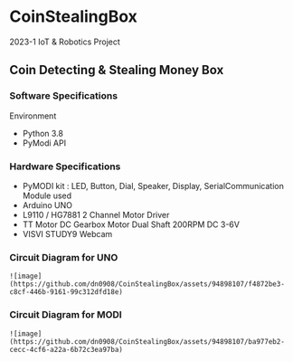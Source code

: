 # CoinStealingBox
  2023-1 IoT & Robotics Project
## Coin Detecting & Stealing Money Box
### Software Specifications
  Environment
  - Python 3.8
  - PyModi API
### Hardware Specifications
- PyMODI kit : LED, Button, Dial, Speaker, Display, SerialCommunication Module used
- Arduino UNO
- L9110 / HG7881 2 Channel Motor Driver
- TT Motor DC Gearbox Motor Dual Shaft 200RPM DC 3-6V
- VISVI STUDY9 Webcam
  
### Circuit Diagram for UNO
    ![image](https://github.com/dn0908/CoinStealingBox/assets/94898107/f4872be3-c8cf-446b-9161-99c312dfd18e)

### Circuit Diagram for MODI
    ![image](https://github.com/dn0908/CoinStealingBox/assets/94898107/ba977eb2-cecc-4cf6-a22a-6b72c3ea97ba)
